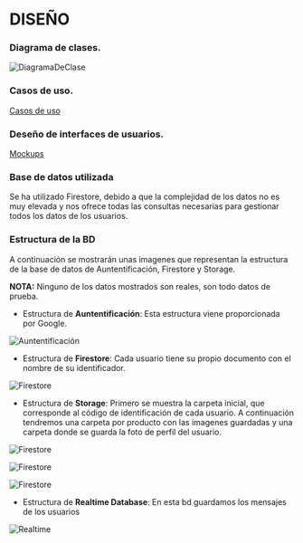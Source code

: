 # DISEÑO


### Diagrama de clases.

![DiagramaDeClase](doc/img/Uml-2da-version.PNG)

### Casos de uso.

[Casos de uso](doc/documentos/casos_de_uso.pdf)

### Deseño de interfaces de usuarios.

[Mockups](doc/documentos/Mockups.pdf)

### Base de datos utilizada

Se ha utilizado Firestore, debido a que la complejidad de los datos no es muy elevada y nos ofrece todas las consultas necesarias para gestionar todos los datos de los usuarios.

### Estructura de la BD

A continuación se mostrarán unas imagenes que representan la estructura de la base de datos de Auntentificación, Firestore y Storage. 

**NOTA:** Ninguno de los datos mostrados son reales, son todo datos de prueba.

* Estructura de **Auntentificación**: Esta estructura viene proporcionada por Google.

![Auntentificación](doc/img/Auntentificacion.PNG)

* Estructura de **Firestore**: Cada usuario tiene su propio documento con el nombre de su identificador.


![Firestore](doc/img/EstructuraFirestore.PNG)

* Estructura de **Storage**: Primero se muestra la carpeta inicial, que corresponde al código de identificación de cada usuario. A continuación tendremos una carpeta por producto con las imagenes guardadas y una carpeta donde se guarda la foto de perfil del usuario.

![Firestore](doc/img/UsuariosStorage.PNG)

![Firestore](doc/img/EstructuraUsuarioData.PNG)

![Firestore](doc/img/StorageNombreImg.PNG)

* Estructura de **Realtime Database**: En esta bd guardamos los mensajes de los usuarios

![Realtime](doc/img/BDRealtime.PNG)

